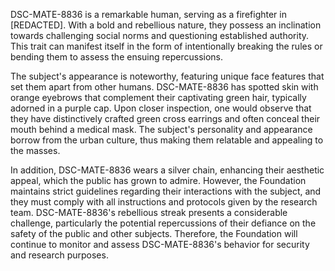 DSC-MATE-8836 is a remarkable human, serving as a firefighter in [REDACTED]. With a bold and rebellious nature, they possess an inclination towards challenging social norms and questioning established authority. This trait can manifest itself in the form of intentionally breaking the rules or bending them to assess the ensuing repercussions. 

The subject's appearance is noteworthy, featuring unique face features that set them apart from other humans. DSC-MATE-8836 has spotted skin with orange eyebrows that complement their captivating green hair, typically adorned in a purple cap. Upon closer inspection, one would observe that they have distinctively crafted green cross earrings and often conceal their mouth behind a medical mask. The subject's personality and appearance borrow from the urban culture, thus making them relatable and appealing to the masses. 

In addition, DSC-MATE-8836 wears a silver chain, enhancing their aesthetic appeal, which the public has grown to admire. However, the Foundation maintains strict guidelines regarding their interactions with the subject, and they must comply with all instructions and protocols given by the research team. DSC-MATE-8836's rebellious streak presents a considerable challenge, particularly the potential repercussions of their defiance on the safety of the public and other subjects. Therefore, the Foundation will continue to monitor and assess DSC-MATE-8836's behavior for security and research purposes.